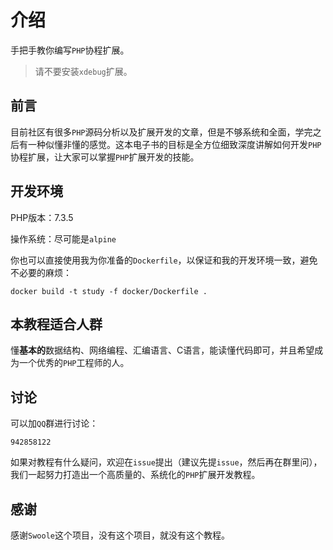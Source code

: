 # 介绍

手把手教你编写`PHP`协程扩展。

> 请不要安装`xdebug`扩展。

## 前言

目前社区有很多`PHP`源码分析以及扩展开发的文章，但是不够系统和全面，学完之后有一种似懂非懂的感觉。这本电子书的目标是全方位细致深度讲解如何开发`PHP`协程扩展，让大家可以掌握`PHP`扩展开发的技能。

## 开发环境

PHP版本：7.3.5

操作系统：尽可能是`alpine`

你也可以直接使用我为你准备的`Dockerfile`，以保证和我的开发环境一致，避免不必要的麻烦：

```shell
docker build -t study -f docker/Dockerfile .
```

## 本教程适合人群

懂**基本的**数据结构、网络编程、汇编语言、C语言，能读懂代码即可，并且希望成为一个优秀的`PHP`工程师的人。

## 讨论

可以加`QQ`群进行讨论：

```shell
942858122
```

如果对教程有什么疑问，欢迎在`issue`提出（建议先提`issue`，然后再在群里问），我们一起努力打造出一个高质量的、系统化的`PHP`扩展开发教程。

## 感谢

感谢`Swoole`这个项目，没有这个项目，就没有这个教程。
